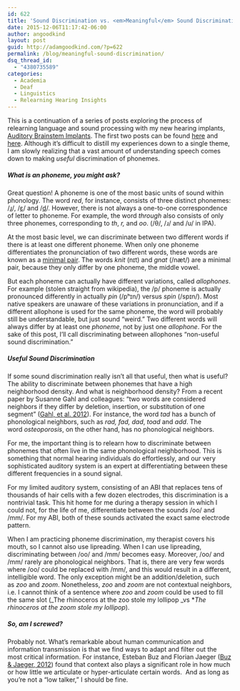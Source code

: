 ```yaml
---
id: 622
title: 'Sound Discrimination vs. <em>Meaningful</em> Sound Discrimination, and Phonological Neighborhoods'
date: 2015-12-06T11:17:42-06:00
author: angoodkind
layout: post
guid: http://adamgoodkind.com/?p=622
permalink: /blog/meaningful-sound-discrimination/
dsq_thread_id:
  - "4380735589"
categories:
  - Academia
  - Deaf
  - Linguistics
  - Relearning Hearing Insights
---
```

This is a continuation of a series of posts exploring the process of relearning language and sound processing with my new hearing implants, [Auditory Brainstem Implants](https://en.wikipedia.org/wiki/Auditory_brainstem_implant). The first two posts can be found [here](http://adamgoodkind.com/blog/learning-linguistics-relearning-to-hear/) and [here](http://adamgoodkind.com/blog/sound-processing-to-sentence-processing/). Although it&#8217;s difficult to distill my experiences down to a single theme, I am slowly realizing that a vast amount of understanding speech comes down to making _useful_ discrimination of phonemes.

##### What is an phoneme, you might ask?

Great question! A phoneme is one of the most basic units of sound within phonology. The word _red_, for instance, consists of three distinct phonemes: /[ɹ](https://en.wikipedia.org/wiki/Alveolar_and_postalveolar_approximants)/, /[ɛ](https://en.wikipedia.org/wiki/Open-mid_front_unrounded_vowel)/ and /[d](https://en.wikipedia.org/wiki/Voiced_dental_and_alveolar_stops)/. However, there is not always a one-to-one correspondence of letter to phoneme. For example, the word _through_ also consists of only three phonemes, corresponding to _th_, _r,_ and _oo_. (/θ/, /ɹ/ and /u/ in IPA).

At the most basic level, we can discriminate between two different words if there is at least one different phoneme. When only one phoneme differentiates the pronunciation of two different words, these words are known as a [minimal pair](https://en.wikipedia.org/wiki/Minimal_pair). The words _knit_ (nɪt) and _gnat_ (/næt/) are a minimal pair, because they only differ by one phoneme, the middle vowel.

But each phoneme can actually have different variations, called _allophones_. For example (stolen straight from wikipedia), the /p/ phoneme is actually pronounced differently in actually _pin_ (/pʰɪn/) versus _spin_ (/spɪn/). Most native speakers are unaware of these variations in pronunciation, and if a different allophone is used for the same phoneme, the word will probably still be understandable, but just sound &#8220;weird.&#8221; Two different words will always differ by at least one _phoneme_, not by just one _allophone_. For the sake of this post, I&#8217;ll call discriminating between allophones &#8220;non-useful sound discrimination.&#8221;

##### Useful Sound Discrimination

If some sound discrimination really isn&#8217;t all that useful, then what is useful? The ability to discriminate between phonemes that have a high neighborhood density. And what is neighborhood density? From a recent paper by Susanne Gahl and colleagues: &#8220;two words are considered neighbors if they differ by deletion, insertion, or substitution of one segment&#8221; ([Gahl, et al. 2012](http://www.sciencedirect.com/science/article/pii/S0749596X11001185)). For instance, the word _tad_ has a bunch of phonological neighbors, such as _rad, fad, dad_, _toad_ and _add_. The word _osteoporosis_, on the other hand, has no phonological neighbors.

For me, the important thing is to relearn how to discriminate between phonemes that often live in the same phonological neighborhood. This is something that normal hearing individuals do effortlessly, and our very sophisticated auditory system is an expert at differentiating between these different frequencies in a sound signal.

For my limited auditory system, consisting of an ABI that replaces tens of thousands of hair cells with a few dozen electrodes, this discrimination is a nontrivial task. This hit home for me during a therapy session in which I could not, for the life of me, differentiate between the sounds /oo/ and /mm/. For my ABI, both of these sounds activated the exact same electrode pattern.

When I am practicing phoneme discrimination, my therapist covers his mouth, so I cannot also use lipreading. When I can use lipreading, discriminating between /oo/ and /mm/ becomes easy. Moreover, /oo/ and /mm/ rarely are phonological neighbors. That is, there are very few words where /oo/ could be replaced with /mm/, and this would result in a different, intelligible word. The only exception might be an addition/deletion, such as _zoo_ and _zoom_. Nonetheless, _zoo_ and _zoom_ are not contextual neighbors, i.e. I cannot think of a sentence where _zoo_ and _zoom_ could be used to fill the same slot (_The rhinoceros at the zoo stole my lollipop _vs *_The rhinoceros at the zoom stole my lollipop_).

##### So, am I screwed?

Probably not. What&#8217;s remarkable about human communication and information transmission is that we find ways to adapt and filter out the most critical information. For instance, Esteban Buz and Florian Jaeger ([Buz & Jaeger, 2012](http://www.bcs.rochester.edu/people/ebuz/pdfs/Buz_Jaeger_2012a_poster.pdf)) found that context also plays a significant role in how much or how little we articulate or hyper-articulate certain words.  And as long as you&#8217;re not a &#8220;low talker,&#8221; I should be fine.